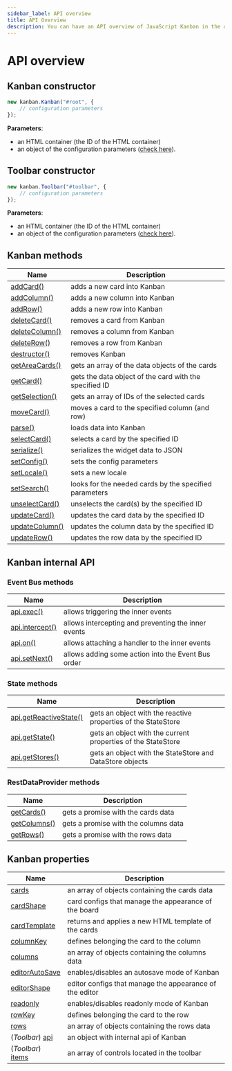 ```yaml
---
sidebar_label: API overview
title: API Overview
description: You can have an API overview of JavaScript Kanban in the documentation of the DHTMLX JavaScript Kanban library. Browse developer guides and API reference, try out code examples and live demos, and download a free 30-day evaluation version of DHTMLX Kanban.
---
```


# API overview

## Kanban constructor

~~~js
new kanban.Kanban("#root", {
	// configuration parameters
});
~~~

**Parameters**:

- an HTML container (the ID of the HTML container)
- an object of the configuration parameters ([check here](#kanban-properties)).

## Toolbar constructor

~~~js
new kanban.Toolbar("#toolbar", {
	// configuration parameters
});
~~~

**Parameters**:

- an HTML container (the ID of the HTML container)
- an object of the configuration parameters ([check here](#kanban-properties)).

## Kanban methods

| Name                                         				  		| Description                                            			 |
| ----------------------------------------------------------| -------------------------------------------------------------|
| [addCard()](../methods/js_kanban_addcard_method)  	  		| adds a new card into Kanban          				   			 		     |
| [addColumn()](../methods/js_kanban_addcolumn_method)  		| adds a new column into Kanban                   		 	 		   |
| [addRow()](../methods/js_kanban_addrow_method)    	  		| adds a new row into Kanban                      					   |
| [deleteCard()](../methods/js_kanban_deletecard_method)		| removes a card from Kanban                      			   	   |
| [deleteColumn()](../methods/js_kanban_deletecolumn_method)| removes a column from Kanban                      			 	   |
| [deleteRow()](../methods/js_kanban_deleterow_method)      | removes a row from Kanban                        		   	     |
| [destructor()](../methods/js_kanban_destructor_method)		| removes Kanban                   								   			     |
| [getAreaCards()](../methods/js_kanban_getareacards_method)| gets an array of the data objects of the cards               |
| [getCard()](../methods/js_kanban_getcard_method)      		| gets the data object of the card with the specified ID 			 |
| [getSelection()](../methods/js_kanban_getselection_method)| gets an array of IDs of the selected cards			 						 |
| [moveCard()](../methods/js_kanban_movecard_method)      	| moves a card to the specified column (and row)			 				 |
| [parse()](../methods/js_kanban_parse_method)      				| loads data into Kanban			 													  	   |
| [selectCard()](../methods/js_kanban_selectcard_method)    | selects a card by the specified ID  											   |
| [serialize()](../methods/js_kanban_serialize_method)      | serializes the widget data to JSON  					          		 |
| [setConfig()](../methods/js_kanban_setconfig_method)      | sets the config parameters 					                  		   |
| [setLocale()](../methods/js_kanban_setlocale_method)      | sets a new locale  			                        		         |
| [setSearch()](../methods/js_kanban_setsearch_method)      | looks for the needed cards by the specified parameters 			 |
| [unselectCard()](../methods/js_kanban_unselectcard_method)| unselects the card(s) by the specified ID			  						 |
| [updateCard()](../methods/js_kanban_updatecard_method)    | updates the card data	by the specified ID	  								 |
| [updateColumn()](../methods/js_kanban_updatecolumn_method)| updates the column data	by the specified ID	  							 |
| [updateRow()](../methods/js_kanban_updaterow_method)      | updates the row data by the specified ID	  								 |

## Kanban internal API

### Event Bus methods

| Name                               												| Description                                                  |
| ----------------------------------------------------------| ------------------------------------------------------------ |
| [api.exec()](../internal/js_kanban_exec_method) 				  | allows triggering the inner events                           |
| [api.intercept()](../internal/js_kanban_intercept_method) | allows intercepting and preventing the inner events          |
| [api.on()](../internal/js_kanban_on_method)   						| allows attaching a handler to the inner events               |
| [api.setNext()](../internal/js_kanban_setnext_method)     | allows adding some action into the Event Bus order           |

### State methods

| Name                               																     | Description                                                   |
| -----------------------------------------------------------------------| ------------------------------------------------------------- |
| [api.getReactiveState()](../internal/js_kanban_getreactivestate_method)| gets an object with the reactive properties of the StateStore |
| [api.getState()](../internal/js_kanban_getstate_method)    					   | gets an object with the current properties of the StateStore  |
| [api.getStores()](../internal/js_kanban_getstores_method)    				   | gets an object with the StateStore and DataStore objects      |

### RestDataProvider methods

| Name                               											| Description                          |
| --------------------------------------------------------| -------------------------------------|
| [getCards()](../provider/js_kanban_getcards_method)		  | gets a promise with the cards data   |
| [getColumns()](../provider/js_kanban_getcolumns_method) | gets a promise with the columns data |
| [getRows()](../provider/js_kanban_getrows_method)    		| gets a promise with the rows data    |

## Kanban properties

| Name                                           		         | Description                                              |
| -----------------------------------------------------------| ---------------------------------------------------------|
| [cards](../config/js_kanban_cards_config) 				         | an array of objects containing the cards data 		  	    |
| [cardShape](../config/js_kanban_cardshape_config)          | card configs that manage the appearance of the board     |
| [cardTemplate](../config/js_kanban_cardtemplate)           | returns and applies a new HTML template of the cards     |
| [columnKey](../config/js_kanban_columnkey_config)          | defines belonging the card to the column                 |
| [columns](../config/js_kanban_columns_config)              | an array of objects containing the columns data          |
| [editorAutoSave](../config/js_kanban_editorautosave_config)| enables/disables an autosave mode of Kanban              |
| [editorShape](../config/js_kanban_editorshape_config) 	   | editor configs that manage the appearance of the editor	|
| [readonly](../config/js_kanban_readonly_config)            | enables/disables readonly mode of Kanban          	      |
| [rowKey](../config/js_kanban_rowkey_config)        	       | defines belonging the card to the row                    |
| [rows](../config/js_kanban_rows_config)                    | an array of objects containing the rows data             |
| (*Toolbar*) [api](../config/toolbar_api_config)  				   | an object with internal api of Kanban 		  	            |
| (*Toolbar*) [items](../config/toolbar_items_config)        | an array of controls located in the toolbar              |
